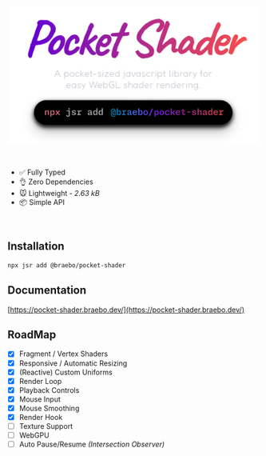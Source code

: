 <div align="center">

![img](./www/public/pocket-shader-transparent.svg)

</div>

<br />

- ✅ Fully Typed
- 👌 Zero Dependencies
- 🐭 Lightweight - _2.63 kB_
- 📦 Simple API

<br />

## Installation

```bash
npx jsr add @braebo/pocket-shader
```

## Documentation

[https://pocket-shader.braebo.dev/](https://pocket-shader.braebo.dev/)

## RoadMap

- [x] Fragment / Vertex Shaders
- [x] Responsive / Automatic Resizing
- [x] (Reactive) Custom Uniforms
- [x] Render Loop
- [x] Playback Controls
- [x] Mouse Input
- [x] Mouse Smoothing
- [x] Render Hook
- [ ] Texture Support
- [ ] WebGPU
- [ ] Auto Pause/Resume _(Intersection Observer)_
